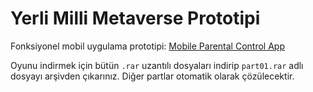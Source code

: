 # Yerli Milli Metaverse Prototipi

Fonksiyonel mobil uygulama prototipi: [Mobile Parental Control App]([https://link](https://www.figma.com/proto/5dCj8rEKDXEraaiIARfLHG/esenler?page-id=24%3A101&node-id=24-388&p=f&viewport=250%2C100%2C0.74&t=y3KCrbowldCklOJH-1&scaling=scale-down&content-scaling=fixed&starting-point-node-id=24%3A388))

Oyunu indirmek için bütün `.rar` uzantılı dosyaları indirip `part01.rar` adlı dosyayı arşivden çıkarınız. Diğer partlar otomatik olarak çözülecektir.
